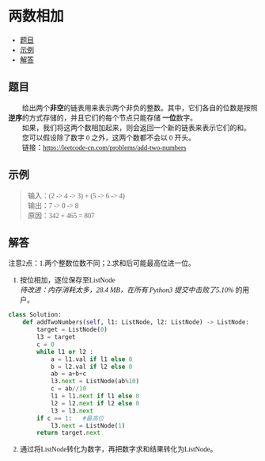 <font face="微软雅黑">

# 两数相加

- [题目](#题目)
- [示例](#示例)
- [解答](#解答)

## 题目
&emsp;&emsp;给出两个**非空**的链表用来表示两个非负的整数。其中，它们各自的位数是按照**逆序**的方式存储的，并且它们的每个节点只能存储 **一位**数字。<br/>
&emsp;&emsp;如果，我们将这两个数相加起来，则会返回一个新的链表来表示它们的和。<br/>
&emsp;&emsp;您可以假设除了数字 0 之外，这两个数都不会以 0 开头。<br/>
&emsp;&emsp;链接：https://leetcode-cn.com/problems/add-two-numbers

## 示例
> 输入：(2 -> 4 -> 3) + (5 -> 6 -> 4)<br/>
输出：7 -> 0 -> 8 <br/>
原因：342 + 465 = 807<br/>


## 解答

注意2点：1.两个整数位数不同；2.求和后可能最高位进一位。

1. 按位相加，逐位保存至ListNode<br/>
*待改进：内存消耗太多，28.4 MB，在所有 Python3 提交中击败了5.10%*
的用户。 
```python
class Solution:
    def addTwoNumbers(self, l1: ListNode, l2: ListNode) -> ListNode:
        target = ListNode(0) 
        l3 = target
        c = 0                         
        while l1 or l2 :
            a = l1.val if l1 else 0
            b = l2.val if l2 else 0
            ab = a+b+c
            l3.next = ListNode(ab%10) 
            c = ab//10
            l1 = l1.next if l1 else 0
            l2 = l2.next if l2 else 0
            l3 = l3.next 
        if c == 1:   #最高位
            l3.next = ListNode(1)
        return target.next
```

2. 通过将ListNode转化为数字，再把数字求和结果转化为ListNode。
</font>